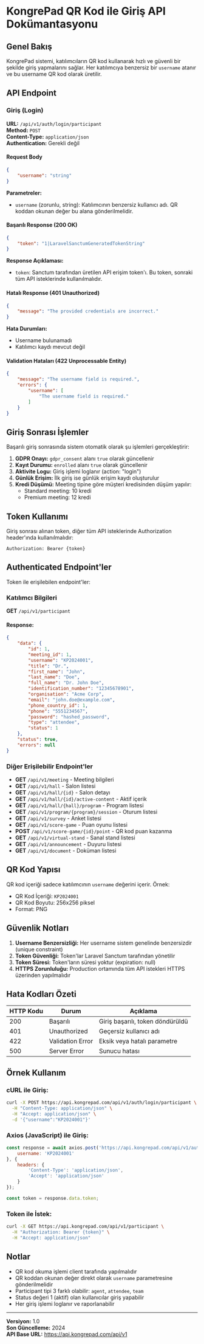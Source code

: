 # KongrePad QR Kod ile Giriş API Dokümantasyonu

## Genel Bakış

KongrePad sistemi, katılımcıların QR kod kullanarak hızlı ve güvenli bir şekilde giriş yapmalarını sağlar. Her katılımcıya benzersiz bir `username` atanır ve bu username QR kod olarak üretilir.

## API Endpoint

### Giriş (Login)

**URL:** `/api/v1/auth/login/participant`  
**Method:** `POST`  
**Content-Type:** `application/json`  
**Authentication:** Gerekli değil

#### Request Body

```json
{
    "username": "string"
}
```

**Parametreler:**
- `username` (zorunlu, string): Katılımcının benzersiz kullanıcı adı. QR koddan okunan değer bu alana gönderilmelidir.

#### Başarılı Response (200 OK)

```json
{
    "token": "1|LaravelSanctumGeneratedTokenString"
}
```

**Response Açıklaması:**
- `token`: Sanctum tarafından üretilen API erişim token'ı. Bu token, sonraki tüm API isteklerinde kullanılmalıdır.

#### Hatalı Response (401 Unauthorized)

```json
{
    "message": "The provided credentials are incorrect."
}
```

**Hata Durumları:**
- Username bulunamadı
- Katılımcı kaydı mevcut değil

#### Validation Hataları (422 Unprocessable Entity)

```json
{
    "message": "The username field is required.",
    "errors": {
        "username": [
            "The username field is required."
        ]
    }
}
```

## Giriş Sonrası İşlemler

Başarılı giriş sonrasında sistem otomatik olarak şu işlemleri gerçekleştirir:

1. **GDPR Onayı:** `gdpr_consent` alanı `true` olarak güncellenir
2. **Kayıt Durumu:** `enrolled` alanı `true` olarak güncellenir
3. **Aktivite Logu:** Giriş işlemi loglanır (action: "login")
4. **Günlük Erişim:** İlk giriş ise günlük erişim kaydı oluşturulur
5. **Kredi Düşümü:** Meeting tipine göre müşteri kredisinden düşüm yapılır:
   - Standard meeting: 10 kredi
   - Premium meeting: 12 kredi

## Token Kullanımı

Giriş sonrası alınan token, diğer tüm API isteklerinde Authorization header'ında kullanılmalıdır:

```
Authorization: Bearer {token}
```

## Authenticated Endpoint'ler

Token ile erişilebilen endpoint'ler:

### Katılımcı Bilgileri
**GET** `/api/v1/participant`

#### Response:
```json
{
    "data": {
        "id": 1,
        "meeting_id": 1,
        "username": "KP2024001",
        "title": "Dr.",
        "first_name": "John",
        "last_name": "Doe",
        "full_name": "Dr. John Doe",
        "identification_number": "12345678901",
        "organisation": "Acme Corp",
        "email": "john.doe@example.com",
        "phone_country_id": 1,
        "phone": "5551234567",
        "password": "hashed_password",
        "type": "attendee",
        "status": 1
    },
    "status": true,
    "errors": null
}
```

### Diğer Erişilebilir Endpoint'ler

- **GET** `/api/v1/meeting` - Meeting bilgileri
- **GET** `/api/v1/hall` - Salon listesi
- **GET** `/api/v1/hall/{id}` - Salon detayı
- **GET** `/api/v1/hall/{id}/active-content` - Aktif içerik
- **GET** `/api/v1/hall/{hall}/program` - Program listesi
- **GET** `/api/v1/program/{program}/session` - Oturum listesi
- **GET** `/api/v1/survey` - Anket listesi
- **GET** `/api/v1/score-game` - Puan oyunu listesi
- **POST** `/api/v1/score-game/{id}/point` - QR kod puan kazanma
- **GET** `/api/v1/virtual-stand` - Sanal stand listesi
- **GET** `/api/v1/announcement` - Duyuru listesi
- **GET** `/api/v1/document` - Doküman listesi

## QR Kod Yapısı

QR kod içeriği sadece katılımcının `username` değerini içerir. Örnek:
- QR Kod İçeriği: `KP2024001`
- QR Kod Boyutu: 256x256 piksel
- Format: PNG

## Güvenlik Notları

1. **Username Benzersizliği:** Her username sistem genelinde benzersizdir (unique constraint)
2. **Token Güvenliği:** Token'lar Laravel Sanctum tarafından yönetilir
3. **Token Süresi:** Token'ların süresi yoktur (expiration: null)
4. **HTTPS Zorunluluğu:** Production ortamında tüm API istekleri HTTPS üzerinden yapılmalıdır

## Hata Kodları Özeti

| HTTP Kodu | Durum | Açıklama |
|-----------|-------|----------|
| 200 | Başarılı | Giriş başarılı, token döndürüldü |
| 401 | Unauthorized | Geçersiz kullanıcı adı |
| 422 | Validation Error | Eksik veya hatalı parametre |
| 500 | Server Error | Sunucu hatası |

## Örnek Kullanım

### cURL ile Giriş:

```bash
curl -X POST https://api.kongrepad.com/api/v1/auth/login/participant \
  -H "Content-Type: application/json" \
  -H "Accept: application/json" \
  -d '{"username":"KP2024001"}'
```

### Axios (JavaScript) ile Giriş:

```javascript
const response = await axios.post('https://api.kongrepad.com/api/v1/auth/login/participant', {
    username: 'KP2024001'
}, {
    headers: {
        'Content-Type': 'application/json',
        'Accept': 'application/json'
    }
});

const token = response.data.token;
```

### Token ile İstek:

```bash
curl -X GET https://api.kongrepad.com/api/v1/participant \
  -H "Authorization: Bearer {token}" \
  -H "Accept: application/json"
```

## Notlar

- QR kod okuma işlemi client tarafında yapılmalıdır
- QR koddan okunan değer direkt olarak `username` parametresine gönderilmelidir
- Participant tipi 3 farklı olabilir: `agent`, `attendee`, `team`
- Status değeri 1 (aktif) olan kullanıcılar giriş yapabilir
- Her giriş işlemi loglanır ve raporlanabilir

---

**Versiyon:** 1.0  
**Son Güncelleme:** 2024  
**API Base URL:** https://api.kongrepad.com/api/v1 